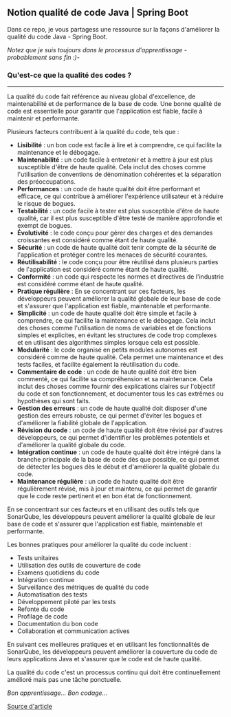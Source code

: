 ## Notion qualité de code Java | Spring Boot
Dans ce repo, je vous partagess une ressource sur la façons d'améliorer la qualité du code Java - Spring Boot.

*Notez que je suis toujours dans le processus d'apprentissage - probablement sans fin :)-*

### Qu'est-ce que la qualité des codes ?
---
La qualité du code fait référence au niveau global d'excellence, de maintenabilité et de performance de la base de code. Une bonne qualité de code est essentielle pour garantir que l'application est fiable, facile à maintenir et performante.

Plusieurs facteurs contribuent à la qualité du code, tels que :
- **Lisibilité** : un bon code est facile à lire et à comprendre, ce qui facilite la maintenance et le débogage.
- **Maintenabilité** : un code facile à entretenir et à mettre à jour est plus susceptible d'être de haute qualité. Cela inclut des choses comme l'utilisation de conventions de dénomination cohérentes et la séparation des préoccupations.
- **Performances** : un code de haute qualité doit être performant et efficace, ce qui contribue à améliorer l'expérience utilisateur et à réduire le risque de bogues.
- **Testabilité** : un code facile à tester est plus susceptible d'être de haute qualité, car il est plus susceptible d'être testé de manière approfondie et exempt de bogues.
- **Évolutivité** : le code conçu pour gérer des charges et des demandes croissantes est considéré comme étant de haute qualité.
- **Sécurité** : un code de haute qualité doit tenir compte de la sécurité de l'application et protéger contre les menaces de sécurité courantes.
- **Réutilisabilité** : le code conçu pour être réutilisé dans plusieurs parties de l'application est considéré comme étant de haute qualité.
- **Conformité** : un code qui respecte les normes et directives de l'industrie est considéré comme étant de haute qualité.
- **Pratique régulière** : En se concentrant sur ces facteurs, les développeurs peuvent améliorer la qualité globale de leur base de code et s'assurer que l'application est fiable, maintenable et performante.
- **Simplicité** : un code de haute qualité doit être simple et facile à comprendre, ce qui facilite la maintenance et le débogage. Cela inclut des choses comme l'utilisation de noms de variables et de fonctions simples et explicites, en évitant les structures de code trop complexes et en utilisant des algorithmes simples lorsque cela est possible.
- **Modularité** : le code organisé en petits modules autonomes est considéré comme de haute qualité. Cela permet une maintenance et des tests faciles, et facilite également la réutilisation du code.
- **Commentaire de code** : un code de haute qualité doit être bien commenté, ce qui facilite sa compréhension et sa maintenance. Cela inclut des choses comme fournir des explications claires sur l'objectif du code et son fonctionnement, et documenter tous les cas extrêmes ou hypothèses qui sont faits.
- **Gestion des erreurs** : un code de haute qualité doit disposer d'une gestion des erreurs robuste, ce qui permet d'éviter les bogues et d'améliorer la fiabilité globale de l'application.
- **Révision du code** : un code de haute qualité doit être révisé par d'autres développeurs, ce qui permet d'identifier les problèmes potentiels et d'améliorer la qualité globale du code.
- **Intégration continue** : un code de haute qualité doit être intégré dans la branche principale de la base de code dès que possible, ce qui permet de détecter les bogues dès le début et d'améliorer la qualité globale du code.
- **Maintenance régulière** : un code de haute qualité doit être régulièrement révisé, mis à jour et maintenu, ce qui permet de garantir que le code reste pertinent et en bon état de fonctionnement.

En se concentrant sur ces facteurs et en utilisant des outils tels que SonarQube, les développeurs peuvent améliorer la qualité globale de leur base de code et s'assurer que l'application est fiable, maintenable et performante.

Les bonnes pratiques pour améliorer la qualité du code incluent :
- Tests unitaires
- Utilisation des outils de couverture de code
- Examens quotidiens du code
- Intégration continue
- Surveillance des métriques de qualité du code
- Automatisation des tests
- Développement piloté par les tests
- Refonte du code
- Profilage de code
- Documentation du bon code
- Collaboration et communication actives

En suivant ces meilleures pratiques et en utilisant les fonctionnalités de SonarQube, les développeurs peuvent améliorer la couverture du code de leurs applications Java et s'assurer que le code est de haute qualité.

La qualité du code c'est un processus continu qui doit être continuellement amélioré mais pas une tâche ponctuelle.

*Bon apprentissage... Bon codage...*

[Source d'article](https://connect2grp.medium.com/java-many-ways-to-improve-the-code-quality-8e8abd6c5521)
